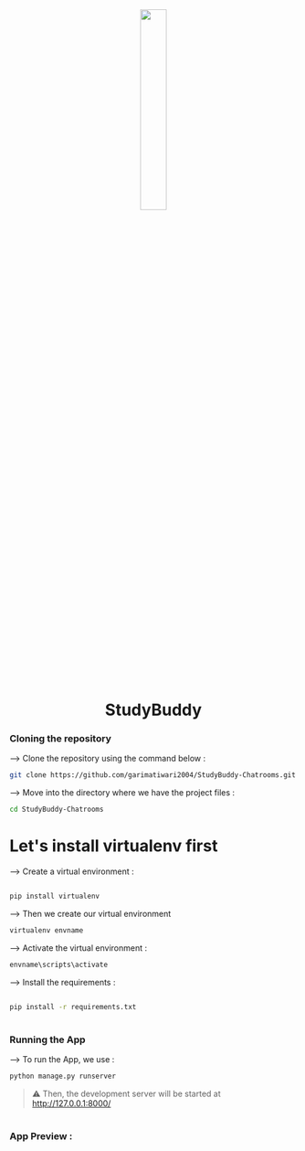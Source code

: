 <div align="center">
<img width="30%" src="https://user-images.githubusercontent.com/72341453/134747028-7e2d90cc-a92f-4f66-815e-54a0d50cca54.PNG">

# StudyBuddy
</div>

### Cloning the repository

--> Clone the repository using the command below :
```bash
git clone https://github.com/garimatiwari2004/StudyBuddy-Chatrooms.git

```

--> Move into the directory where we have the project files : 
```bash
cd StudyBuddy-Chatrooms

```
# Let's install virtualenv first
--> Create a virtual environment :
```bash

pip install virtualenv
```

--> Then we create our virtual environment
```bash
virtualenv envname
```



--> Activate the virtual environment :
```bash
envname\scripts\activate

```

--> Install the requirements :
```bash

pip install -r requirements.txt

```

#

### Running the App

--> To run the App, we use :
```bash
python manage.py runserver

```

> ⚠ Then, the development server will be started at http://127.0.0.1:8000/

#

### App Preview :



